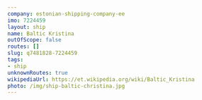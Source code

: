 ```yaml
---
company: estonian-shipping-company-ee
imo: 7224459
layout: ship
name: Baltic Kristina
outOfScope: false
routes: []
slug: q7481828-7224459
tags:
- ship
unknownRoutes: true
wikipediaUrl: https://et.wikipedia.org/wiki/Baltic_Kristina
photo: /img/ship-baltic-christina.jpg
---
```

